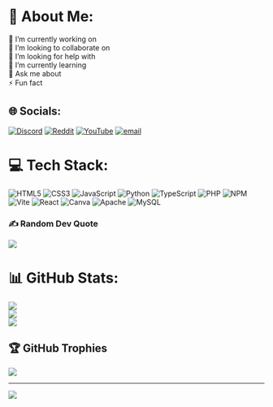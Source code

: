 # 💫 About Me:
🔭 I’m currently working on<br>👯 I’m looking to collaborate on<br>🤝 I’m looking for help with<br>🌱 I’m currently learning<br>💬 Ask me about<br>⚡ Fun fact


## 🌐 Socials:
[![Discord](https://img.shields.io/badge/Discord-%237289DA.svg?logo=discord&logoColor=white)](https://discord.gg/https://discord.gg/MmH6wNfD) [![Reddit](https://img.shields.io/badge/Reddit-%23FF4500.svg?logo=Reddit&logoColor=white)](https://www.reddit.com/user/DiverOk2436/?utm_source=share&utm_medium=web3x&utm_name=web3xcss&utm_term=1&utm_content=share_button) [![YouTube](https://img.shields.io/badge/YouTube-%23FF0000.svg?logo=YouTube&logoColor=white)](https://youtube.com/@walysonw?si=QvgQdvWYvHByv3uD) [![email](https://img.shields.io/badge/Email-D14836?logo=gmail&logoColor=white)](mailto:walisonmedeiros43@gmail.com) 

# 💻 Tech Stack:
![HTML5](https://img.shields.io/badge/html5-%23E34F26.svg?style=for-the-badge&logo=html5&logoColor=white) ![CSS3](https://img.shields.io/badge/css3-%231572B6.svg?style=for-the-badge&logo=css3&logoColor=white) ![JavaScript](https://img.shields.io/badge/javascript-%23323330.svg?style=for-the-badge&logo=javascript&logoColor=%23F7DF1E) ![Python](https://img.shields.io/badge/python-3670A0?style=for-the-badge&logo=python&logoColor=ffdd54) ![TypeScript](https://img.shields.io/badge/typescript-%23007ACC.svg?style=for-the-badge&logo=typescript&logoColor=white) ![PHP](https://img.shields.io/badge/php-%23777BB4.svg?style=for-the-badge&logo=php&logoColor=white) ![NPM](https://img.shields.io/badge/NPM-%23CB3837.svg?style=for-the-badge&logo=npm&logoColor=white) ![Vite](https://img.shields.io/badge/vite-%23646CFF.svg?style=for-the-badge&logo=vite&logoColor=white) ![React](https://img.shields.io/badge/react-%2320232a.svg?style=for-the-badge&logo=react&logoColor=%2361DAFB) ![Canva](https://img.shields.io/badge/Canva-%2300C4CC.svg?style=for-the-badge&logo=Canva&logoColor=white) ![Apache](https://img.shields.io/badge/apache-%23D42029.svg?style=for-the-badge&logo=apache&logoColor=white) ![MySQL](https://img.shields.io/badge/mysql-4479A1.svg?style=for-the-badge&logo=mysql&logoColor=white)

### ✍️ Random Dev Quote
![](https://quotes-github-readme.vercel.app/api?type=horizontal&theme=dark)

# 📊 GitHub Stats:
![](https://github-readme-stats.vercel.app/api?username=walysonmnc&theme=dark&hide_border=false&include_all_commits=false&count_private=false)<br/>
![](https://nirzak-streak-stats.vercel.app/?user=walysonmnc&theme=dark&hide_border=false)<br/>
![](https://github-readme-stats.vercel.app/api/top-langs/?username=walysonmnc&theme=dark&hide_border=false&include_all_commits=false&count_private=false&layout=compact)

## 🏆 GitHub Trophies
![](https://github-profile-trophy.vercel.app/?username=walysonmnc&theme=radical&no-frame=false&no-bg=true&margin-w=4)

---
[![](https://visitcount.itsvg.in/api?id=walysonmnc&icon=6&color=1)](https://visitcount.itsvg.in)

<!-- Proudly created with GPRM ( https://gprm.itsvg.in ) -->
